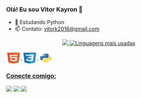 ### Olá! Eu sou Vitor Kayron 👋


- 🌱 Estudando Python
- 📫 Contato: vitork2016@gmail.com

<div align="center">
  <a href="https://github.com/vitorkayron">
  <img height="180em" src="https://github-readme-stats.vercel.app/api?username=vitorkayron&show_icons=true&theme=gotham&include_all_commits=true&count_private=true"/>
  <img width="380em" alt="Linguagens mais usadas" src="https://github-readme-stats.vercel.app/api/top-langs/?username=vitorkayron&layout=compact&theme=gotham"/>
</div>

<div style="display: inline_block"><br>
  <img align="center" alt="Vitor-HTML" height="30" width="40" src="https://raw.githubusercontent.com/devicons/devicon/master/icons/html5/html5-original.svg">
  <img align="center" alt="Vitor-CSS" height="30" width="40" src="https://raw.githubusercontent.com/devicons/devicon/master/icons/css3/css3-original.svg">
  <img align="center" alt="Vitor-Python" height="30" width="40" src="https://raw.githubusercontent.com/devicons/devicon/master/icons/python/python-original.svg">
</div>

### Conecte comigo:

<div> 
  <a href="https://instagram.com/vitorkayron_" target="_blank"><img src="https://img.shields.io/badge/-Instagram-%23E4405F?style=for-the-badge&logo=instagram&logoColor=white" target="_blank"></a>
  <a href = "mailto:vitorkayron2016@gmail.com"><img src="https://img.shields.io/badge/-Gmail-%23333?style=for-the-badge&logo=gmail&logoColor=white" target="_blank"></a>
  <a href="https://www.linkedin.com/in/vitor-kayron" target="_blank"><img src="https://img.shields.io/badge/-LinkedIn-%230077B5?style=for-the-badge&logo=linkedin&logoColor=white" target="_blank"></a> 

 
</div>
